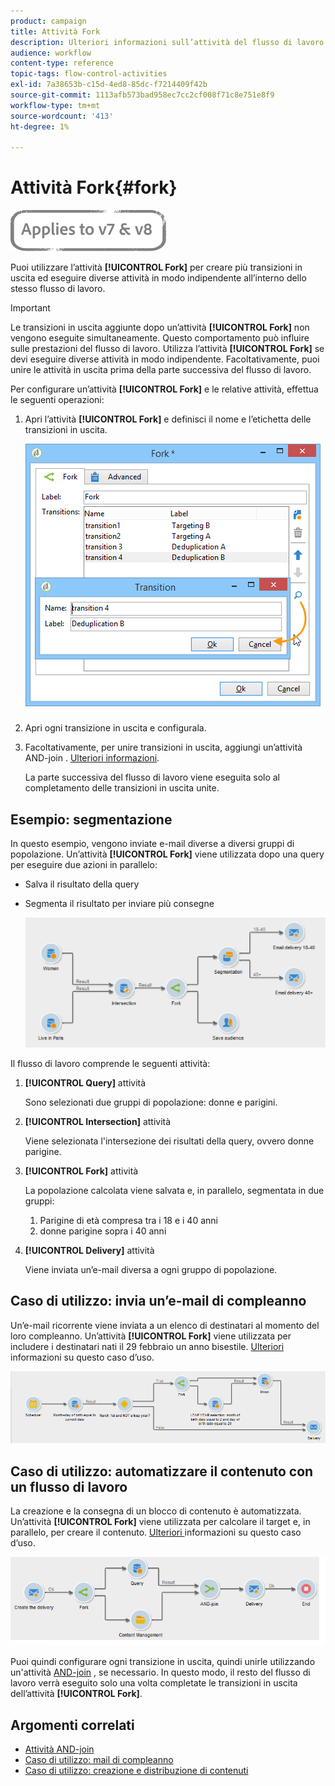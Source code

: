 ```yaml
---
product: campaign
title: Attività Fork
description: Ulteriori informazioni sull’attività del flusso di lavoro Fork
audience: workflow
content-type: reference
topic-tags: flow-control-activities
exl-id: 7a38653b-c15d-4ed8-85dc-f7214409f42b
source-git-commit: 1113afb573bad958ec7cc2cf008f71c8e751e8f9
workflow-type: tm+mt
source-wordcount: '413'
ht-degree: 1%

---
```


# Attività Fork{#fork}

![](../../assets/common.svg)

Puoi utilizzare l’attività **[!UICONTROL Fork]** per creare più transizioni in uscita ed eseguire diverse attività in modo indipendente all’interno dello stesso flusso di lavoro.

>[!IMPORTANT]
>
>Le transizioni in uscita aggiunte dopo un’attività **[!UICONTROL Fork]** non vengono eseguite simultaneamente. Questo comportamento può influire sulle prestazioni del flusso di lavoro. Utilizza l’attività **[!UICONTROL Fork]** se devi eseguire diverse attività in modo indipendente. Facoltativamente, puoi unire le attività in uscita prima della parte successiva del flusso di lavoro.

Per configurare un’attività **[!UICONTROL Fork]** e le relative attività, effettua le seguenti operazioni:

1. Apri l’attività **[!UICONTROL Fork]** e definisci il nome e l’etichetta delle transizioni in uscita.

   ![](assets/s_user_segmentation_fork.png)

1. Apri ogni transizione in uscita e configurala.
1. Facoltativamente, per unire transizioni in uscita, aggiungi un’attività AND-join . [Ulteriori informazioni](and-join.md).

   La parte successiva del flusso di lavoro viene eseguita solo al completamento delle transizioni in uscita unite.

## Esempio: segmentazione

In questo esempio, vengono inviate e-mail diverse a diversi gruppi di popolazione. Un’attività **[!UICONTROL Fork]** viene utilizzata dopo una query per eseguire due azioni in parallelo:

* Salva il risultato della query
* Segmenta il risultato per inviare più consegne

   ![L’attività Fork segue l’intersezione di due query e precede un’attività di aggiornamento elenco e un’attività divisa.](assets/wkf_fork_example.png)

Il flusso di lavoro comprende le seguenti attività:

1. **[!UICONTROL Query]** attività

   Sono selezionati due gruppi di popolazione: donne e parigini.

1. **[!UICONTROL Intersection]** attività

   Viene selezionata l&#39;intersezione dei risultati della query, ovvero donne parigine.

1. **[!UICONTROL Fork]** attività

   La popolazione calcolata viene salvata e, in parallelo, segmentata in due gruppi:

   1. Parigine di età compresa tra i 18 e i 40 anni
   1. donne parigine sopra i 40 anni

1. **[!UICONTROL Delivery]** attività

   Viene inviata un’e-mail diversa a ogni gruppo di popolazione.

## Caso di utilizzo: invia un’e-mail di compleanno

Un’e-mail ricorrente viene inviata a un elenco di destinatari al momento del loro compleanno. Un’attività **[!UICONTROL Fork]** viene utilizzata per includere i destinatari nati il 29 febbraio un anno bisestile. [Ulteriori ](sending-a-birthday-email.md) informazioni su questo caso d’uso.

![L’attività fork segue un’attività di test e precede due attività di query.](assets/birthday-workflow_usecase_1.png)

## Caso di utilizzo: automatizzare il contenuto con un flusso di lavoro

La creazione e la consegna di un blocco di contenuto è automatizzata. Un’attività **[!UICONTROL Fork]** viene utilizzata per calcolare il target e, in parallelo, per creare il contenuto. [Ulteriori ](../../delivery/using/automating-via-workflows.md#creating-the-delivery-and-its-content) informazioni su questo caso d’uso.

![L’attività Fork segue un’attività di consegna e precede un’attività Query e un’attività di gestione dei contenuti, entrambe collegate tramite un’attività AND-join.](../../delivery/using/assets/d_ncs_content_workflow10.png)

Puoi quindi configurare ogni transizione in uscita, quindi unirle utilizzando un&#39;attività [AND-join](and-join.md) , se necessario. In questo modo, il resto del flusso di lavoro verrà eseguito solo una volta completate le transizioni in uscita dell’attività **[!UICONTROL Fork]**.

## Argomenti correlati

* [Attività AND-join](and-join.md)
* [Caso di utilizzo: mail di compleanno](sending-a-birthday-email.md)
* [Caso di utilizzo: creazione e distribuzione di contenuti](../../delivery/using/automating-via-workflows.md#creating-the-delivery-and-its-content)